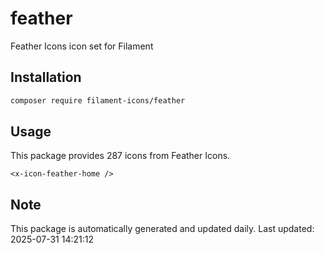# feather

Feather Icons icon set for Filament

## Installation

```bash
composer require filament-icons/feather
```

## Usage

This package provides 287 icons from Feather Icons.

```blade
<x-icon-feather-home />
```

## Note

This package is automatically generated and updated daily.
Last updated: 2025-07-31 14:21:12
